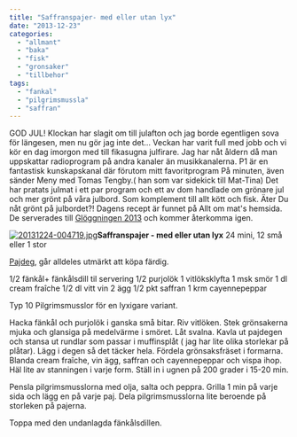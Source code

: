 ```yaml
---
title: "Saffranspajer- med eller utan lyx"
date: "2013-12-23"
categories: 
  - "allmant"
  - "baka"
  - "fisk"
  - "gronsaker"
  - "tillbehor"
tags: 
  - "fankal"
  - "pilgrimsmussla"
  - "saffran"
---
```


GOD JUL! Klockan har slagit om till julafton och jag borde egentligen sova för längesen, men nu gör jag inte det... Veckan har varit full med jobb och vi kör en dag imorgon med till fikasugna julfirare. Jag har nåt åldern då man uppskattar radioprogram på andra kanaler än musikkanalerna. P1 är en fantastisk kunskapskanal där förutom mitt favoritprogram På minuten, även sänder Meny med Tomas Tengby.( han som var sidekick till Mat-Tina) Det har pratats julmat i ett par program och ett av dom handlade om grönare jul och mer grönt på våra julbord. Som komplement till allt kött och fisk. Äter Du nåt grönt på julbordet?! Dagens recept är funnet på Allt om mat's hemsida. De serverades till [Glöggningen 2013](http://import.local/2013/12/12/gloggning-2013/) och kommer återkomma igen.  
  
[![20131224-004719.jpg](images/20131224-004719.jpg)](http://import.local/wp-content/uploads/2013/12/20131224-004719.jpg)**Saffranspajer - med eller utan lyx** 24 mini, 12 små eller 1 stor

[Pajdeg](http://www.svt.se/niklas-mat/pajdeg), går alldeles utmärkt att köpa färdig.

1/2 fänkål+ fänkålsdill til servering 1/2 purjolök 1 vitlöksklyfta 1 msk smör 1 dl cream fraîche 1/2 dl vitt vin 2 ägg 1/2 pkt saffran 1 krm cayennepeppar

Typ 10 Pilgrimsmusslor för en lyxigare variant.

Hacka fänkål och purjolök i ganska små bitar. Riv vitlöken. Stek grönsakerna mjuka och glansiga på medelvärme i smöret. Låt svalna. Kavla ut pajdegen och stansa ut rundlar som passar i muffinsplåt ( jag har lite olika storlekar på plåtar). Lägg i degen så det täcker hela. Fördela grönsaksfräset i formarna. Blanda cream fraîche, vin ägg, saffran och cayennepeppar och vispa ihop. Häl lite av stanningen i varje form. Ställ in i ugnen på 200 grader i 15-20 min.

Pensla pilgrimsmusslorna med olja, salta och peppra. Grilla 1 min på varje sida och lägg en på varje paj. Dela pilgrimsmusslorna lite beroende på storleken på pajerna.

Toppa med den undanlagda fänkålsdillen.
